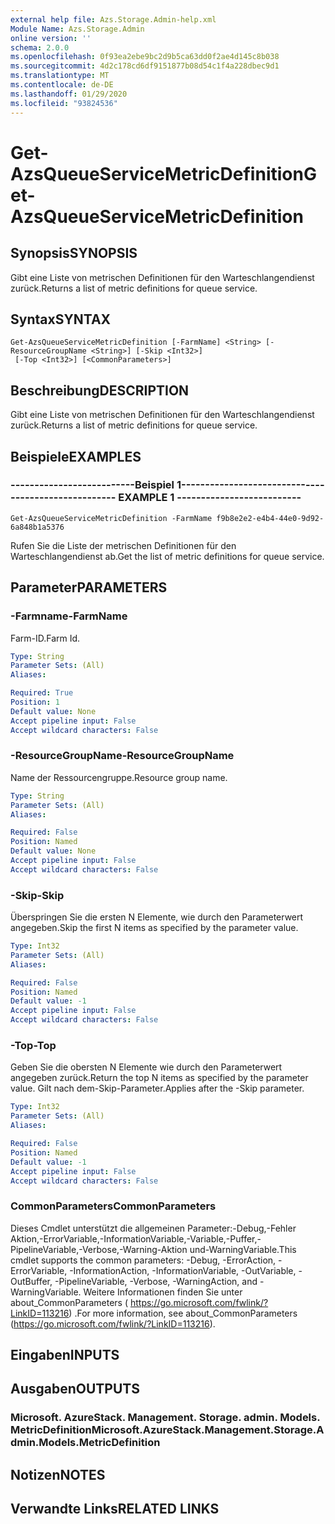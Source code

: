 ```yaml
---
external help file: Azs.Storage.Admin-help.xml
Module Name: Azs.Storage.Admin
online version: ''
schema: 2.0.0
ms.openlocfilehash: 0f93ea2ebe9bc2d9b5ca63dd0f2ae4d145c8b038
ms.sourcegitcommit: 4d2c178cd6df9151877b08d54c1f4a228dbec9d1
ms.translationtype: MT
ms.contentlocale: de-DE
ms.lasthandoff: 01/29/2020
ms.locfileid: "93824536"
---
```

# <span data-ttu-id="e851c-101">Get-AzsQueueServiceMetricDefinition</span><span class="sxs-lookup"><span data-stu-id="e851c-101">Get-AzsQueueServiceMetricDefinition</span></span>

## <span data-ttu-id="e851c-102">Synopsis</span><span class="sxs-lookup"><span data-stu-id="e851c-102">SYNOPSIS</span></span>
<span data-ttu-id="e851c-103">Gibt eine Liste von metrischen Definitionen für den Warteschlangendienst zurück.</span><span class="sxs-lookup"><span data-stu-id="e851c-103">Returns a list of metric definitions for queue service.</span></span>

## <span data-ttu-id="e851c-104">Syntax</span><span class="sxs-lookup"><span data-stu-id="e851c-104">SYNTAX</span></span>

```
Get-AzsQueueServiceMetricDefinition [-FarmName] <String> [-ResourceGroupName <String>] [-Skip <Int32>]
 [-Top <Int32>] [<CommonParameters>]
```

## <span data-ttu-id="e851c-105">Beschreibung</span><span class="sxs-lookup"><span data-stu-id="e851c-105">DESCRIPTION</span></span>
<span data-ttu-id="e851c-106">Gibt eine Liste von metrischen Definitionen für den Warteschlangendienst zurück.</span><span class="sxs-lookup"><span data-stu-id="e851c-106">Returns a list of metric definitions for queue service.</span></span>

## <span data-ttu-id="e851c-107">Beispiele</span><span class="sxs-lookup"><span data-stu-id="e851c-107">EXAMPLES</span></span>

### <span data-ttu-id="e851c-108">--------------------------Beispiel 1--------------------------</span><span class="sxs-lookup"><span data-stu-id="e851c-108">-------------------------- EXAMPLE 1 --------------------------</span></span>
```
Get-AzsQueueServiceMetricDefinition -FarmName f9b8e2e2-e4b4-44e0-9d92-6a848b1a5376
```

<span data-ttu-id="e851c-109">Rufen Sie die Liste der metrischen Definitionen für den Warteschlangendienst ab.</span><span class="sxs-lookup"><span data-stu-id="e851c-109">Get the list of metric definitions for queue service.</span></span>

## <span data-ttu-id="e851c-110">Parameter</span><span class="sxs-lookup"><span data-stu-id="e851c-110">PARAMETERS</span></span>

### <span data-ttu-id="e851c-111">-Farmname</span><span class="sxs-lookup"><span data-stu-id="e851c-111">-FarmName</span></span>
<span data-ttu-id="e851c-112">Farm-ID.</span><span class="sxs-lookup"><span data-stu-id="e851c-112">Farm Id.</span></span>

```yaml
Type: String
Parameter Sets: (All)
Aliases: 

Required: True
Position: 1
Default value: None
Accept pipeline input: False
Accept wildcard characters: False
```

### <span data-ttu-id="e851c-113">-ResourceGroupName</span><span class="sxs-lookup"><span data-stu-id="e851c-113">-ResourceGroupName</span></span>
<span data-ttu-id="e851c-114">Name der Ressourcengruppe.</span><span class="sxs-lookup"><span data-stu-id="e851c-114">Resource group name.</span></span>

```yaml
Type: String
Parameter Sets: (All)
Aliases: 

Required: False
Position: Named
Default value: None
Accept pipeline input: False
Accept wildcard characters: False
```

### <span data-ttu-id="e851c-115">-Skip</span><span class="sxs-lookup"><span data-stu-id="e851c-115">-Skip</span></span>
<span data-ttu-id="e851c-116">Überspringen Sie die ersten N Elemente, wie durch den Parameterwert angegeben.</span><span class="sxs-lookup"><span data-stu-id="e851c-116">Skip the first N items as specified by the parameter value.</span></span>

```yaml
Type: Int32
Parameter Sets: (All)
Aliases: 

Required: False
Position: Named
Default value: -1
Accept pipeline input: False
Accept wildcard characters: False
```

### <span data-ttu-id="e851c-117">-Top</span><span class="sxs-lookup"><span data-stu-id="e851c-117">-Top</span></span>
<span data-ttu-id="e851c-118">Geben Sie die obersten N Elemente wie durch den Parameterwert angegeben zurück.</span><span class="sxs-lookup"><span data-stu-id="e851c-118">Return the top N items as specified by the parameter value.</span></span>
<span data-ttu-id="e851c-119">Gilt nach dem-Skip-Parameter.</span><span class="sxs-lookup"><span data-stu-id="e851c-119">Applies after the -Skip parameter.</span></span>

```yaml
Type: Int32
Parameter Sets: (All)
Aliases: 

Required: False
Position: Named
Default value: -1
Accept pipeline input: False
Accept wildcard characters: False
```

### <span data-ttu-id="e851c-120">CommonParameters</span><span class="sxs-lookup"><span data-stu-id="e851c-120">CommonParameters</span></span>
<span data-ttu-id="e851c-121">Dieses Cmdlet unterstützt die allgemeinen Parameter:-Debug,-Fehler Aktion,-ErrorVariable,-InformationVariable,-Variable,-Puffer,-PipelineVariable,-Verbose,-Warning-Aktion und-WarningVariable.</span><span class="sxs-lookup"><span data-stu-id="e851c-121">This cmdlet supports the common parameters: -Debug, -ErrorAction, -ErrorVariable, -InformationAction, -InformationVariable, -OutVariable, -OutBuffer, -PipelineVariable, -Verbose, -WarningAction, and -WarningVariable.</span></span> <span data-ttu-id="e851c-122">Weitere Informationen finden Sie unter about_CommonParameters ( https://go.microsoft.com/fwlink/?LinkID=113216) .</span><span class="sxs-lookup"><span data-stu-id="e851c-122">For more information, see about_CommonParameters (https://go.microsoft.com/fwlink/?LinkID=113216).</span></span>

## <span data-ttu-id="e851c-123">Eingaben</span><span class="sxs-lookup"><span data-stu-id="e851c-123">INPUTS</span></span>

## <span data-ttu-id="e851c-124">Ausgaben</span><span class="sxs-lookup"><span data-stu-id="e851c-124">OUTPUTS</span></span>

### <span data-ttu-id="e851c-125">Microsoft. AzureStack. Management. Storage. admin. Models. MetricDefinition</span><span class="sxs-lookup"><span data-stu-id="e851c-125">Microsoft.AzureStack.Management.Storage.Admin.Models.MetricDefinition</span></span>

## <span data-ttu-id="e851c-126">Notizen</span><span class="sxs-lookup"><span data-stu-id="e851c-126">NOTES</span></span>

## <span data-ttu-id="e851c-127">Verwandte Links</span><span class="sxs-lookup"><span data-stu-id="e851c-127">RELATED LINKS</span></span>

